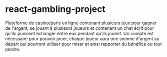 # react-gambling-project
Plateforme de casino/paris en ligne contenant plusieurs jeux pour gagner de l'argent, se jouant à plusieurs joueurs et contenant un chat écrit pour qu'ils puissent échanger entre eux pendant qu'ils jouent.  Un compte est nécessaire pour pouvoir jouer, chaque joueur aura une somme d'argent au départ qui pourront utiliser pour miser et ainsi rapporter du bénéfice ou tout perdre.
